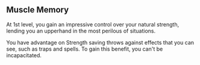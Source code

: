 ## Muscle Memory
At 1st level, you gain an impressive control over your natural strength, lending you an upperhand in the most perilous of situations.

You have advantage on Strength saving throws against effects that you can see, such as traps and spells. To gain this benefit, you can't be incapacitated.

<!--
Changes:
- this ability is based off of danger sense.

Commentary:
- mentions of saving throws are removed from Rage because of this ability.

!TODO:
- check conditions for the last sentance.
- rephrase first sentance.
-->
